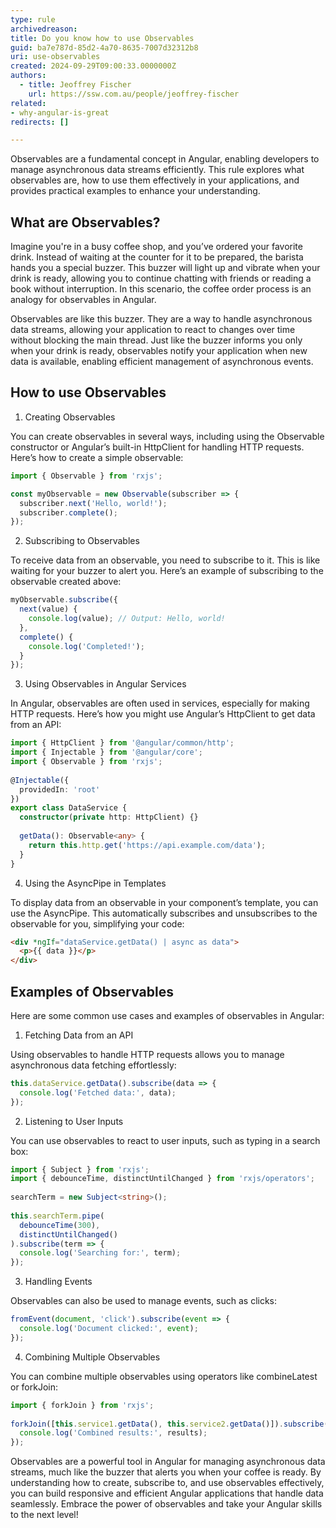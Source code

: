 ```yaml
---
type: rule
archivedreason:
title: Do you know how to use Observables
guid: ba7e787d-85d2-4a70-8635-7007d32312b8
uri: use-observables
created: 2024-09-29T09:00:33.0000000Z
authors: 
  - title: Jeoffrey Fischer
    url: https://ssw.com.au/people/jeoffrey-fischer
related:
- why-angular-is-great
redirects: []

---
```


Observables are a fundamental concept in Angular, enabling developers to manage asynchronous data streams efficiently.
This rule explores what observables are, how to use them effectively in your applications, and provides practical examples to enhance your understanding.

<!--endintro-->

## What are Observables?

Imagine you're in a busy coffee shop, and you’ve ordered your favorite drink.
Instead of waiting at the counter for it to be prepared, the barista hands you a special buzzer.
This buzzer will light up and vibrate when your drink is ready, allowing you to continue chatting with friends or reading a book without interruption.
In this scenario, the coffee order process is an analogy for observables in Angular.

Observables are like this buzzer.
They are a way to handle asynchronous data streams, allowing your application to react to changes over time without blocking the main thread.
Just like the buzzer informs you only when your drink is ready, observables notify your application when new data is available, enabling efficient management of asynchronous events.

## How to use Observables

1. Creating Observables

You can create observables in several ways, including using the Observable constructor or Angular’s built-in HttpClient for handling HTTP requests.
Here’s how to create a simple observable:

```typescript  
import { Observable } from 'rxjs';  

const myObservable = new Observable(subscriber => {  
  subscriber.next('Hello, world!');  
  subscriber.complete();  
});  
```  

2. Subscribing to Observables

To receive data from an observable, you need to subscribe to it.
This is like waiting for your buzzer to alert you.
Here’s an example of subscribing to the observable created above:

```typescript  
myObservable.subscribe({  
  next(value) {  
    console.log(value); // Output: Hello, world!  
  },  
  complete() {  
    console.log('Completed!');  
  }  
});  
```  

3. Using Observables in Angular Services

In Angular, observables are often used in services, especially for making HTTP requests.
Here’s how you might use Angular’s HttpClient to get data from an API:

```typescript  
import { HttpClient } from '@angular/common/http';  
import { Injectable } from '@angular/core';  
import { Observable } from 'rxjs';  
  
@Injectable({  
  providedIn: 'root'  
})  
export class DataService {  
  constructor(private http: HttpClient) {}  
  
  getData(): Observable<any> {  
    return this.http.get('https://api.example.com/data');  
  }  
}  
```  

4. Using the AsyncPipe in Templates

To display data from an observable in your component’s template, you can use the AsyncPipe.
This automatically subscribes and unsubscribes to the observable for you, simplifying your code:

```html  
<div *ngIf="dataService.getData() | async as data">  
  <p>{{ data }}</p>  
</div>
```  

## Examples of Observables

Here are some common use cases and examples of observables in Angular:

1. Fetching Data from an API

Using observables to handle HTTP requests allows you to manage asynchronous data fetching effortlessly:

```typescript  
this.dataService.getData().subscribe(data => {  
  console.log('Fetched data:', data);  
});  
```  

2. Listening to User Inputs

You can use observables to react to user inputs, such as typing in a search box:

```typescript  
import { Subject } from 'rxjs';  
import { debounceTime, distinctUntilChanged } from 'rxjs/operators';  
  
searchTerm = new Subject<string>();  
  
this.searchTerm.pipe(  
  debounceTime(300),  
  distinctUntilChanged()  
).subscribe(term => {  
  console.log('Searching for:', term);  
});  
```  

3. Handling Events

Observables can also be used to manage events, such as clicks:

```typescript  
fromEvent(document, 'click').subscribe(event => {  
  console.log('Document clicked:', event);  
});  
```  

4. Combining Multiple Observables

You can combine multiple observables using operators like combineLatest or forkJoin:

```typescript  
import { forkJoin } from 'rxjs';  
  
forkJoin([this.service1.getData(), this.service2.getData()]).subscribe(results => {  
  console.log('Combined results:', results);  
});  
```  

Observables are a powerful tool in Angular for managing asynchronous data streams, much like the buzzer that alerts you when your coffee is ready.
By understanding how to create, subscribe to, and use observables effectively, you can build responsive and efficient Angular applications that handle data seamlessly.
Embrace the power of observables and take your Angular skills to the next level!
